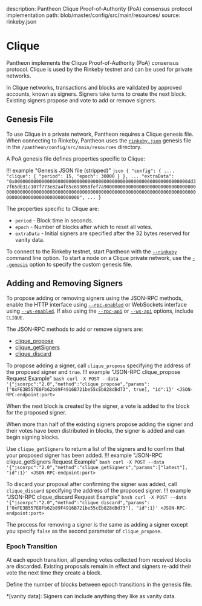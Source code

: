 description: Pantheon Clique Proof-of-Authority (PoA) consensus protocol implementation
path: blob/master/config/src/main/resources/
source: rinkeby.json
<!--- END of page meta data -->

# Clique

Pantheon implements the Clique Proof-of-Authority (PoA) consensus protocol. Clique is used by the Rinkeby testnet and can be used for private networks. 

In Clique networks, transactions and blocks are validated by approved accounts, known as signers. Signers take turns to create the next block. Existing signers propose and vote to add or remove signers. 

## Genesis File

To use Clique in a private network, Pantheon requires a Clique genesis file. When connecting to Rinkeby, Pantheon uses the [`rinkeby.json`](https://github.com/PegaSysEng/pantheon/blob/master/config/src/main/resources/rinkeby.json) genesis file in the `/pantheon/config/src/main/resources` directory.

A PoA genesis file defines properties specific to Clique:

!!! example "Genesis JSON file (stripped)"
    ```json
    {
      "config": {
        ....
        "clique": {
          "period": 15,
          "epoch": 30000
        }
      },
      ...
      "extraData": "0x0000000000000000000000000000000000000000000000000000000000000000dd37f65db31c107f773e82a4f85c693058fef7a90000000000000000000000000000000000000000000000000000000000000000000000000000000000000000000000000000000000000000000000000000000000",
      ...
    }
    ```
    
The properties specific to Clique are:

* `period` - Block time in seconds. 
* `epoch` - Number of blocks after which to reset all votes.
* `extraData` - Initial signers are specified after the 32 bytes reserved for vanity data. 

To connect to the Rinkeby testnet, start Pantheon with the [`--rinkeby`](../Reference/Pantheon-CLI-Syntax.md#rinkeby) command line option. To start a node on a Clique private network, use the [`--genesis`](../Reference/Pantheon-CLI-Syntax.md#genesis`) option to specify the custom genesis file. 

## Adding and Removing Signers

To propose adding or removing signers using the JSON-RPC methods, enable the HTTP interface 
using [`--rpc-enabled`](../Reference/Pantheon-CLI-Syntax.md#rpc-enabled) or WebSockets interface using 
[`--ws-enabled`](../Reference/Pantheon-CLI-Syntax.md#ws-enabled). If also using the [`--rpc-api`](../Reference/Pantheon-CLI-Syntax.md#rpc-api) 
 or [`--ws-api`](../Reference/Pantheon-CLI-Syntax.md#ws-api) options, include `CLIQUE`.

The JSON-RPC methods to add or remove signers are:

* [clique_propose](../Reference/JSON-RPC-API-Methods.md#clique_propose)
* [clique_getSigners](../Reference/JSON-RPC-API-Methods.md#clique_getsigners)
* [clique_discard](../Reference/JSON-RPC-API-Methods.md#clique_discard)

To propose adding a signer, call `clique_propose` specifying the address of the proposed signer and `true`.
!!! example "JSON-RPC clique_propose Request Example"
    ```bash
    curl -X POST --data '{"jsonrpc":"2.0","method":"clique_propose","params":["0xFE3B557E8Fb62b89F4916B721be55cEb828dBd73", true], "id":1}' <JSON-RPC-endpoint:port>
    ``` 

When the next block is created by the signer, a vote is added to the block for the proposed signer.  

When more than half of the existing signers propose adding the signer and their votes have been distributed in blocks, the signer is added and can begin signing blocks. 

Use `clique_getSigners` to return a list of the signers and to confirm that your proposed signer has been added. 
!!! example "JSON-RPC clique_getSigners Request Example"
    ```bash
    curl -X POST --data '{"jsonrpc":"2.0","method":"clique_getSigners","params":["latest"], "id":1}' <JSON-RPC-endpoint:port>
    ```  
 
To discard your proposal after confirming the signer was added, call `clique_discard` specifying the address of the proposed signer.
!!! example "JSON-RPC clique_discard Request Example"
    ```bash
    curl -X POST --data '{"jsonrpc":"2.0","method":"clique_discard","params":["0xFE3B557E8Fb62b89F4916B721be55cEb828dBd73"], "id":1}' <JSON-RPC-endpoint:port>
    ```

The process for removing a signer is the same as adding a signer except you specify `false` as the second parameter of `clique_propose`. 

### Epoch Transition

At each epoch transition, all pending votes collected from received blocks are discarded. Existing proposals remain in effect and signers re-add their vote the next time they create a block. 

Define the number of blocks between epoch transitions in the genesis file. 

*[vanity data]: Signers can include anything they like as vanity data.